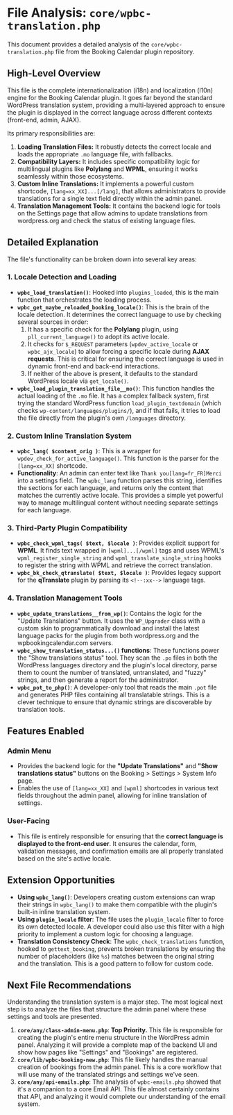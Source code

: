 # File Analysis: `core/wpbc-translation.php`

This document provides a detailed analysis of the `core/wpbc-translation.php` file from the Booking Calendar plugin repository.

## High-Level Overview

This file is the complete internationalization (i18n) and localization (l10n) engine for the Booking Calendar plugin. It goes far beyond the standard WordPress translation system, providing a multi-layered approach to ensure the plugin is displayed in the correct language across different contexts (front-end, admin, AJAX).

Its primary responsibilities are:
1.  **Loading Translation Files:** It robustly detects the correct locale and loads the appropriate `.mo` language file, with fallbacks.
2.  **Compatibility Layers:** It includes specific compatibility logic for multilingual plugins like **Polylang** and **WPML**, ensuring it works seamlessly within those ecosystems.
3.  **Custom Inline Translations:** It implements a powerful custom shortcode, `[lang=xx_XX]...[/lang]`, that allows administrators to provide translations for a single text field directly within the admin panel.
4.  **Translation Management Tools:** It contains the backend logic for tools on the Settings page that allow admins to update translations from wordpress.org and check the status of existing language files.

## Detailed Explanation

The file's functionality can be broken down into several key areas:

### 1. Locale Detection and Loading

-   **`wpbc_load_translation()`**: Hooked into `plugins_loaded`, this is the main function that orchestrates the loading process.
-   **`wpbc_get_maybe_reloaded_booking_locale()`**: This is the brain of the locale detection. It determines the correct language to use by checking several sources in order:
    1.  It has a specific check for the **Polylang** plugin, using `pll_current_language()` to adopt its active locale.
    2.  It checks for `$_REQUEST` parameters (`wpdev_active_locale` or `wpbc_ajx_locale`) to allow forcing a specific locale during **AJAX requests**. This is critical for ensuring the correct language is used in dynamic front-end and back-end interactions.
    3.  If neither of the above is present, it defaults to the standard WordPress locale via `get_locale()`.
-   **`wpbc_load_plugin_translation_file__mo()`**: This function handles the actual loading of the `.mo` file. It has a complex fallback system, first trying the standard WordPress function `load_plugin_textdomain` (which checks `wp-content/languages/plugins/`), and if that fails, it tries to load the file directly from the plugin's own `/languages` directory.

### 2. Custom Inline Translation System

-   **`wpbc_lang( $content_orig )`**: This is a wrapper for `wpdev_check_for_active_language()`. This function is the parser for the `[lang=xx_XX]` shortcode.
-   **Functionality**: An admin can enter text like `Thank you[lang=fr_FR]Merci` into a settings field. The `wpbc_lang` function parses this string, identifies the sections for each language, and returns only the content that matches the currently active locale. This provides a simple yet powerful way to manage multilingual content without needing separate settings for each language.

### 3. Third-Party Plugin Compatibility

-   **`wpbc_check_wpml_tags( $text, $locale )`**: Provides explicit support for **WPML**. It finds text wrapped in `[wpml]...[/wpml]` tags and uses WPML's `wpml_register_single_string` and `wpml_translate_single_string` hooks to register the string with WPML and retrieve the correct translation.
-   **`wpbc_bk_check_qtranslate( $text, $locale )`**: Provides legacy support for the **qTranslate** plugin by parsing its `<!--:xx-->` language tags.

### 4. Translation Management Tools

-   **`wpbc_update_translations__from_wp()`**: Contains the logic for the "Update Translations" button. It uses the `WP_Upgrader` class with a custom skin to programmatically download and install the latest language packs for the plugin from both wordpress.org and the wpbookingcalendar.com servers.
-   **`wpbc_show_translation_status...()` functions**: These functions power the "Show translations status" tool. They scan the `.po` files in both the WordPress languages directory and the plugin's local directory, parse them to count the number of translated, untranslated, and "fuzzy" strings, and then generate a report for the administrator.
-   **`wpbc_pot_to_php()`**: A developer-only tool that reads the main `.pot` file and generates PHP files containing all translatable strings. This is a clever technique to ensure that dynamic strings are discoverable by translation tools.

## Features Enabled

### Admin Menu

-   Provides the backend logic for the **"Update Translations"** and **"Show translations status"** buttons on the Booking > Settings > System Info page.
-   Enables the use of `[lang=xx_XX]` and `[wpml]` shortcodes in various text fields throughout the admin panel, allowing for inline translation of settings.

### User-Facing

-   This file is entirely responsible for ensuring that the **correct language is displayed to the front-end user**. It ensures the calendar, form, validation messages, and confirmation emails are all properly translated based on the site's active locale.

## Extension Opportunities

-   **Using `wpbc_lang()`**: Developers creating custom extensions can wrap their strings in `wpbc_lang()` to make them compatible with the plugin's built-in inline translation system.
-   **Using `plugin_locale` filter**: The file uses the `plugin_locale` filter to force its own detected locale. A developer could also use this filter with a high priority to implement a custom logic for choosing a language.
-   **Translation Consistency Check**: The `wpbc_check_translations` function, hooked to `gettext_booking`, prevents broken translations by ensuring the number of placeholders (like `%s`) matches between the original string and the translation. This is a good pattern to follow for custom code.

## Next File Recommendations

Understanding the translation system is a major step. The most logical next step is to analyze the files that structure the admin panel where these settings and tools are presented.

1.  **`core/any/class-admin-menu.php`**: **Top Priority.** This file is responsible for creating the plugin's entire menu structure in the WordPress admin panel. Analyzing it will provide a complete map of the backend UI and show how pages like "Settings" and "Bookings" are registered.
2.  **`core/lib/wpbc-booking-new.php`**: This file likely handles the manual creation of bookings from the admin panel. This is a core workflow that will use many of the translated strings and settings we've seen.
3.  **`core/any/api-emails.php`**: The analysis of `wpbc-emails.php` showed that it's a companion to a core Email API. This file almost certainly contains that API, and analyzing it would complete our understanding of the email system.
